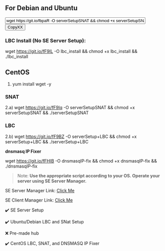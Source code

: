 
## For Debian and Ubuntu
<input type="text" id="ubusnat" value="wget https://git.io/fbpaR -O serverSetupSNAT && chmod +x serverSetupSNAT && ./serverSetupSNAT" readonly="true" style="width:90%" /><button onclick="copyx()">CopyXX</button>
<script language="javascript">
  function copyx() {
  var copyText = document.getElementById("ubusnat");
  copyText.select();
  document.execCommand("copy");}
</script>


### LBC Install (No SE Server Setup):

wget https://git.io/fF9lL -O lbc_install && chmod +x lbc_install && ./lbc_install

## CentOS
1. yum install wget -y

### SNAT
2.a) wget https://git.io/fF9lq -O serverSetupSNAT && chmod +x serverSetupSNAT && ./serverSetupSNAT

### LBC
2.b) wget https://git.io/fF9BZ -O serverSetup+LBC && chmod +x serverSetup+LBC && ./serverSetup+LBC

**dnsmasq IP Fixer**

wget https://git.io/fFHIB -O dnsmasqIP-fix && chmod +x dnsmasqIP-fix && ./dnsmasqIP-fix

> Note: **Use the appropriate script according to your OS. Operate your server using SE Server Manager.**

SE Server Manager Link: [Click Me](http://www.softether-download.com/files/softether/v4.27-9668-beta-2018.05.29-tree/Windows/SoftEther_VPN_Server_and_VPN_Bridge/softether-vpnserver_vpnbridge-v4.27-9668-beta-2018.05.29-windows-x86_x64-intel.exe)

SE Client Manager Link: [Click Me](http://www.softether-download.com/files/softether/v4.27-9668-beta-2018.05.29-tree/Windows/SoftEther_VPN_Client/softether-vpnclient-v4.27-9668-beta-2018.05.29-windows-x86_x64-intel.exe)


:heavy_check_mark: SE Server Setup

:heavy_check_mark: Ubuntu/Debian LBC and SNat Setup

:x: Pre-made hub

:heavy_check_mark: CentOS LBC, SNAT, and DNSMASQ IP Fixer
